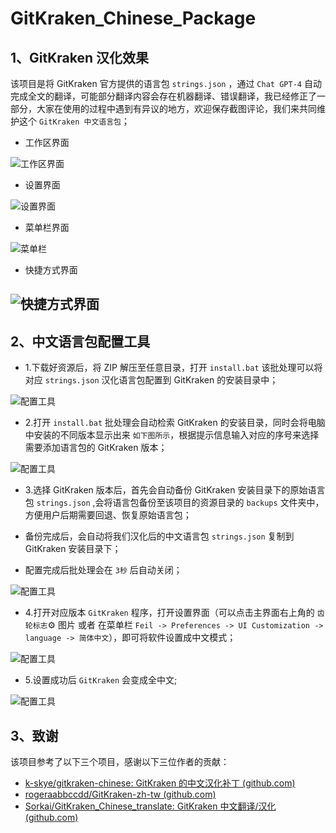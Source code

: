 # GitKraken_Chinese_Package

## 1、GitKraken 汉化效果

该项目是将 GitKraken 官方提供的语言包 `strings.json` ，通过 `Chat GPT-4` 自动完成全文的翻译，可能部分翻译内容会存在机器翻译、错误翻译，我已经修正了一部分，大家在使用的过程中遇到有异议的地方，欢迎保存截图评论，我们来共同维护这个 `GitKraken 中文语言包`；

-   工作区界面

![工作区界面](docs/image/2.png)

-   设置界面

![设置界面](docs/image/6.png)

-   菜单栏界面

![菜单栏](docs/image/3.png)

-   快捷方式界面

## ![快捷方式界面](docs/image/4.png)

## 2、中文语言包配置工具

-   1.下载好资源后，将 ZIP 解压至任意目录，打开 `install.bat` 该批处理可以将对应 `strings.json` 汉化语言包配置到 GitKraken 的安装目录中；

![配置工具](docs/image/8.png)

-   2.打开 `install.bat` 批处理会自动检索 GitKraken 的安装目录，同时会将电脑中安装的不同版本显示出来 `如下图所示`，根据提示信息输入对应的序号来选择需要添加语言包的 GitKraken 版本；

![配置工具](docs/image/9.png)

-   3.选择 GitKraken 版本后，首先会自动备份 GitKraken 安装目录下的原始语言包 `strings.json` ,会将语言包备份至该项目的资源目录的 `backups` 文件夹中，方便用户后期需要回退、恢复原始语言包；

-   备份完成后，会自动将我们汉化后的中文语言包 `strings.json` 复制到 GitKraken 安装目录下；

-   配置完成后批处理会在 `3秒` 后自动关闭；

![配置工具](docs/image/10.png)

-   4.打开对应版本 `GitKraken` 程序，打开设置界面（可以点击主界面右上角的 `齿轮标志`⚙️ 图片 或者 在菜单栏 `Feil -> Preferences -> UI Customization -> language -> 简体中文`），即可将软件设置成中文模式；

![配置工具](docs/image/7.png)

-   5.设置成功后 `GitKraken` 会变成全中文;

![配置工具](docs/image/6.png)

## 3、致谢

该项目参考了以下三个项目，感谢以下三位作者的贡献：

-   [k-skye/gitkraken-chinese: GitKraken 的中文汉化补丁 (github.com)](https://github.com/k-skye/gitkraken-chinese)
-   [rogeraabbccdd/GitKraken-zh-tw (github.com)](https://github.com/rogeraabbccdd/GitKraken-zh-tw)
-   [Sorkai/GitKraken_Chinese_translate: GitKraken 中文翻译/汉化 (github.com)](https://github.com/Sorkai/GitKraken_Chinese_translate)
